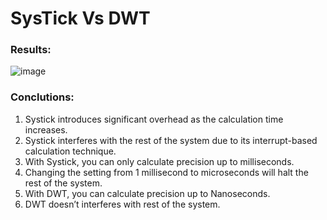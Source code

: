 # SysTick Vs DWT

### Results:
![image](https://github.com/AzazHassankhan/STM32Xxxx_Accelerator_Evaluation/assets/92155897/3c5b3a3f-c3f9-404c-9709-5b6584be5e43)

### Conclutions:
1. Systick introduces significant overhead as the calculation time increases.
2. Systick interferes with the rest of the system due to its interrupt-based calculation technique.
3. With Systick, you can only calculate precision up to milliseconds.
4. Changing the setting from 1 millisecond to microseconds will halt the rest of the system.
5. With DWT, you can calculate precision up to Nanoseconds.
6. DWT doesn’t interferes with rest of the system.
